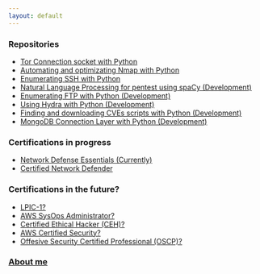 ```yaml
---
layout: default
---
```


### **Repositories**
- [Tor Connection socket with Python](https://kaio6fellipe.github.io/tor/)
- [Automating and optimizating Nmap with Python](https://kaio6fellipe.github.io/nmap-python/)
- [Enumerating SSH with Python](https://kaio6fellipe.github.io/ssh-enum/)
- [Natural Language Processing for pentest using spaCy (Development)]()
- [Enumerating FTP with Python (Development)]()
- [Using Hydra with Python (Development)]()
- [Finding and downloading CVEs scripts with Python (Development)]()
- [MongoDB Connection Layer with Python (Development)]()

### **Certifications in progress**
- [Network Defense Essentials (Currently)](https://kaio6fellipe.github.io/NDE/)
- [Certified Network Defender](https://kaio6fellipe.github.io/CND/)

### **Certifications in the future?**
- [LPIC-1?]()
- [AWS SysOps Administrator?]()
- [Certified Ethical Hacker (CEH)?]()
- [AWS Certified Security?]()
- [Offesive Security Certified Professional (OSCP)?]()

### **[About me](https://kaio6fellipe.github.io/resume)**
